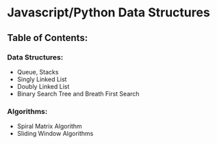 # Javascript/Python Data Structures
## Table of Contents: 
### Data Structures: 
- Queue, Stacks
- Singly Linked List 
- Doubly Linked List
- Binary Search Tree and Breath First Search 

### Algorithms: 
- Spiral Matrix Algorithm
- Sliding Window Algorithms

